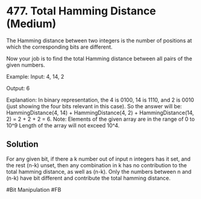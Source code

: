 # 477. Total Hamming Distance (Medium)

The Hamming distance between two integers is the number of positions at which the corresponding bits are different.

Now your job is to find the total Hamming distance between all pairs of the given numbers.

Example:
Input: 4, 14, 2

Output: 6

Explanation: In binary representation, the 4 is 0100, 14 is 1110, and 2 is 0010 (just
showing the four bits relevant in this case). So the answer will be:
HammingDistance(4, 14) + HammingDistance(4, 2) + HammingDistance(14, 2) = 2 + 2 + 2 = 6.
Note:
Elements of the given array are in the range of 0 to 10^9
Length of the array will not exceed 10^4.

## Solution
For any given bit, if there a k number out of input n integers has it set, and the rest (n-k) unset, then any combination in k has no contribution to the total hamming distance, as well as (n-k). Only the numbers between n and (n-k) have bit different and contribute the total hamming distance.

#Bit Manipulation #FB
